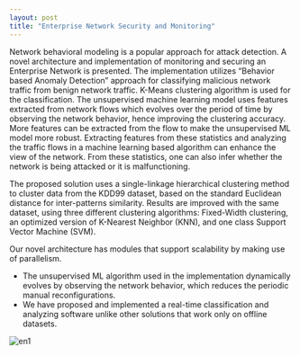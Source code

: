 ```yaml
---
layout: post
title: "Enterprise Network Security and Monitoring"
---
```


Network behavioral modeling is a popular approach for attack detection. A novel architecture and implementation of monitoring and securing an Enterprise Network is presented. The implementation  utilizes “Behavior based Anomaly Detection” approach for classifying malicious network traffic from benign network traffic. K-Means clustering algorithm is used for the classification. The unsupervised machine learning model uses features extracted from network flows which evolves over the period of time by observing the network behavior, hence improving the clustering accuracy. More features can be extracted from the flow to make the unsupervised ML model more robust.  Extracting features from these statistics and analyzing the traffic flows in a machine learning based algorithm can enhance the view of the network. From these statistics, one can also infer whether the network is being attacked or it is malfunctioning. 

The proposed solution uses a single-linkage hierarchical clustering method to cluster data from the KDD99 dataset, based on the standard Euclidean distance for inter-patterns similarity. Results are improved  with the same dataset, using three different clustering algorithms: Fixed-Width clustering, an optimized version of K-Nearest Neighbor (KNN), and one class Support Vector Machine (SVM).

Our novel architecture has modules that support scalability by making use of parallelism.
* The unsupervised ML algorithm used in the implementation dynamically evolves by observing the network behavior, which reduces the periodic manual reconfigurations. 
* We have proposed and implemented a real-time classification and analyzing software unlike other solutions that work only on offline datasets. 

![en1](https://user-images.githubusercontent.com/25291535/38505611-3c02b6aa-3c35-11e8-97c0-eacbe793f5fb.JPG)


